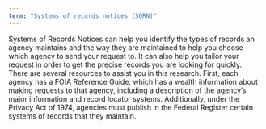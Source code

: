 ```yaml
---
term: "Systems of records notices (SORN)"
---
```


Systems of Records Notices can help you identify the types of records an agency maintains and the way they are maintained to help you choose which agency to send your request to. It can also help you tailor your request in order to get the precise records you are looking for quickly.  There are several resources to assist you in this research.  First, each agency has a FOIA Reference Guide, which has a wealth information about making requests to that agency, including a description of the agency’s major information and record locator systems. Additionally, under the Privacy Act of 1974, agencies must publish in the Federal Register certain systems of records that they maintain.
